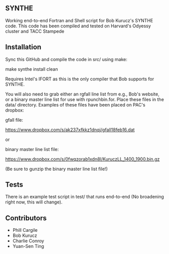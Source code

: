 ## SYNTHE

Working end-to-end Fortran and Shell script for Bob Kurucz's SYNTHE code. This code has been compiled and tested on Harvard's Odyessy cluster and TACC Stampede

## Installation

Sync this GitHub and compile the code in src/ using make:

make synthe install clean

Requires Intel's IFORT as this is the only compiler that Bob supports for SYNTHE.

You will also need to grab either an rgfall line list from e.g., Bob's website, or a binary master line list for use with rpunchbin.for. Place these files in the data/ directory. Examples of these files have been placed on PAC's dropbox:

gfall file:

https://www.dropbox.com/s/ak237xfkkz1dnqj/gfall18feb16.dat

or 

binary master line list file:

https://www.dropbox.com/s/0fwqzorab1xdn8l/KuruczLL_1400_1900.bin.gz

(Be sure to gunzip the binary master line list file!)

## Tests

There is an example test script in test/ that runs end-to-end (No broadening right now, this will change).

## Contributors

- Phill Cargile
- Bob Kurucz
- Charlie Conroy
- Yuan-Sen Ting
